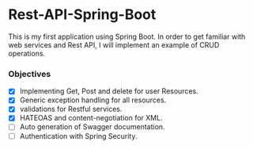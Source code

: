 # Rest-API-Spring-Boot
This is my first application using Spring Boot. In order to get familiar with web services and Rest API, I will implement an example of CRUD operations.

### Objectives
- [x] Implementing Get, Post and delete for user Resources.
- [x] Generic exception handling for all resources.
- [x] validations for Restful services.
- [x] HATEOAS and content-negotiation for XML.
- [ ] Auto generation of Swagger documentation.
- [ ] Authentication with Spring Security.
